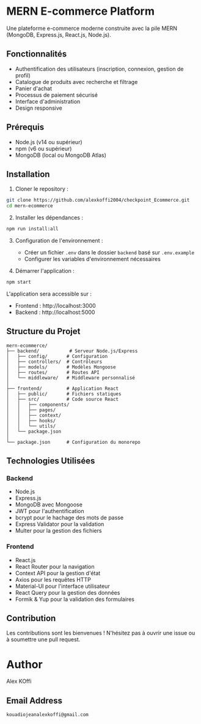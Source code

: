 # MERN E-commerce Platform

Une plateforme e-commerce moderne construite avec la pile MERN (MongoDB, Express.js, React.js, Node.js).

## Fonctionnalités

- Authentification des utilisateurs (inscription, connexion, gestion de profil)
- Catalogue de produits avec recherche et filtrage
- Panier d'achat
- Processus de paiement sécurisé
- Interface d'administration
- Design responsive

## Prérequis

- Node.js (v14 ou supérieur)
- npm (v6 ou supérieur)
- MongoDB (local ou MongoDB Atlas)

## Installation

1. Cloner le repository :
```bash
git clone https://github.com/alexkoffi2004/checkpoint_Ecommerce.git
cd mern-ecommerce
```

2. Installer les dépendances :
```bash
npm run install:all
```

3. Configuration de l'environnement :
   - Créer un fichier `.env` dans le dossier `backend` basé sur `.env.example`
   - Configurer les variables d'environnement nécessaires

4. Démarrer l'application :
```bash
npm start
```

L'application sera accessible sur :
- Frontend : http://localhost:3000
- Backend : http://localhost:5000

## Structure du Projet

```
mern-ecommerce/
├── backend/           # Serveur Node.js/Express
│   ├── config/       # Configuration
│   ├── controllers/  # Contrôleurs
│   ├── models/       # Modèles Mongoose
│   ├── routes/       # Routes API
│   └── middleware/   # Middleware personnalisé
│
├── frontend/         # Application React
│   ├── public/       # Fichiers statiques
│   ├── src/          # Code source React
│   │   ├── components/
│   │   ├── pages/
│   │   ├── context/
│   │   ├── hooks/
│   │   └── utils/
│   └── package.json
│
└── package.json      # Configuration du monorepo
```

## Technologies Utilisées

### Backend
- Node.js
- Express.js
- MongoDB avec Mongoose
- JWT pour l'authentification
- bcrypt pour le hachage des mots de passe
- Express Validator pour la validation
- Multer pour la gestion des fichiers

### Frontend
- React.js
- React Router pour la navigation
- Context API pour la gestion d'état
- Axios pour les requêtes HTTP
- Material-UI pour l'interface utilisateur
- React Query pour la gestion des données
- Formik & Yup pour la validation des formulaires

## Contribution

Les contributions sont les bienvenues ! N'hésitez pas à ouvrir une issue ou à soumettre une pull request.

# Author

Alex KOffi

## Email Address

```
kouadiojeanalexkoffi@gmail.com
```
